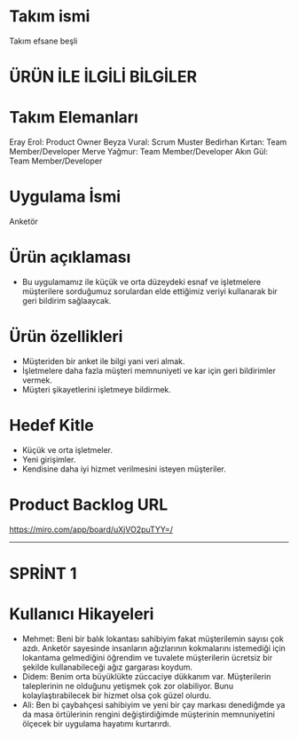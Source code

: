 # Takım ismi
Takım efsane beşli

# ÜRÜN İLE İLGİLİ BİLGİLER

# Takım Elemanları
Eray Erol: Product Owner
Beyza Vural: Scrum Muster
Bedirhan Kırtan: Team Member/Developer
Merve Yağmur: Team Member/Developer
Akın Gül: Team Member/Developer

# Uygulama İsmi
Anketör

# Ürün açıklaması
* Bu uygulamamız ile küçük ve orta düzeydeki esnaf ve işletmelere müşterilere sorduğumuz sorulardan elde ettiğimiz veriyi kullanarak bir geri bildirim sağlaaycak.

# Ürün özellikleri
* Müşteriden bir anket ile bilgi yani veri almak.
* İşletmelere daha fazla müşteri memnuniyeti ve kar için geri bildirimler vermek.
* Müşteri şikayetlerini işletmeye bildirmek.

#  Hedef Kitle
* Küçük ve orta işletmeler.
* Yeni girişimler.
* Kendisine daha iyi hizmet verilmesini isteyen müşteriler.

# Product Backlog URL
https://miro.com/app/board/uXjVO2puTYY=/

--------------------------------------------------------------------------------------------------------------------------------------------------------------
# SPRİNT 1

# Kullanıcı Hikayeleri
* Mehmet: Beni bir balık lokantası sahibiyim fakat müşterilemin sayısı çok azdı. Anketör sayesinde insanların ağızlarının kokmalarını istemediği için lokantama gelmediğini öğrendim ve tuvalete müşterilerin ücretsiz bir şekilde kullanabileceği ağız gargarası koydum.
* Didem: Benim orta büyüklükte züccaciye dükkanım var. Müşterilerin taleplerinin ne olduğunu yetişmek çok zor olabiliyor. Bunu kolaylaştırabilecek bir hizmet olsa çok güzel olurdu.
* Ali: Ben bi çaybahçesi sahibiyim ve yeni bir çay markası denediğmde ya da masa örtülerinin rengini değiştirdiğimde müşterinin memnuniyetini ölçecek bir uygulama hayatımı kurtarırdı.


